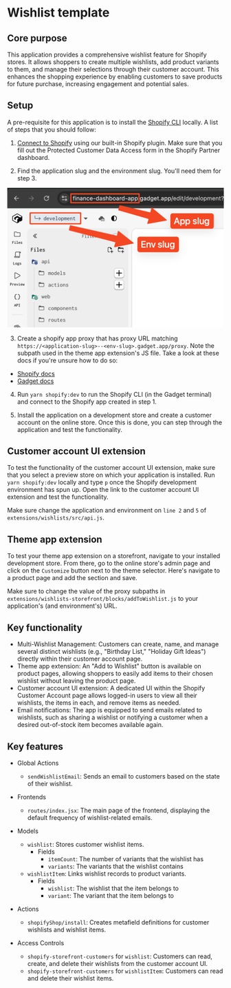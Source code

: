 # Wishlist template

## Core purpose

This application provides a comprehensive wishlist feature for Shopify stores. It allows shoppers to create multiple wishlists, add product variants to them, and manage their selections through their customer account. This enhances the shopping experience by enabling customers to save products for future purchase, increasing engagement and potential sales.

## Setup

A pre-requisite for this application is to install the [Shopify CLI](https://shopify.dev/docs/api/shopify-cli#installation) locally. A list of steps that you should follow:

1. [Connect to Shopify](https://docs.gadget.dev/guides/tutorials/connecting-to-shopify#connecting-to-shopify) using our built-in Shopify plugin. Make sure that you fill out the Protected Customer Data Access form in the Shopify Partner dashboard.

2. Find the application slug and the environment slug. You'll need them for step 3.

![Photo showing where to find the app and env slug in Gadget UI](./.template/docs/assets/env-app-slug.png)

3. Create a shopify app proxy that has proxy URL matching `https://<application-slug>--<env-slug>.gadget.app/proxy`. Note the subpath used in the theme app extension's JS file. Take a look at these docs if you're unsure how to do so:

- [Shopify docs](https://shopify.dev/docs/apps/build/online-store/display-dynamic-data)
- [Gadget docs](https://docs.gadget.dev/guides/plugins/shopify/advanced-topics/extensions#authenticated-requests-with-shopify-app-proxies)

4. Run `yarn shopify:dev` to run the Shopify CLI (in the Gadget terminal) and connect to the Shopify app created in step 1.

5. Install the application on a development store and create a customer account on the online store. Once this is done, you can step through the application and test the functionality.

## Customer account UI extension

To test the functionality of the customer account UI extension, make sure that you select a preview store on which your application is installed. Run `yarn shopify:dev` locally and type `p` once the Shopify development environment has spun up. Open the link to the customer account UI extension and test the functionality.

Make sure change the application and environment on `line 2` and `5` of `extensions/wishlists/src/api.js`.

## Theme app extension

To test your theme app extension on a storefront, navigate to your installed development store. From there, go to the online store's admin page and click on the `Customize` button next to the theme selector. Here's navigate to a product page and add the section and save.

Make sure to change the value of the proxy subpaths in `extensions/wishlists-storefront/blocks/addToWishlist.js` to your application's (and environment's) URL.

## Key functionality

- Multi-Wishlist Management: Customers can create, name, and manage several distinct wishlists (e.g., "Birthday List," "Holiday Gift Ideas") directly within their customer account page.
- Theme app extension: An "Add to Wishlist" button is available on product pages, allowing shoppers to easily add items to their chosen wishlist without leaving the product page.
- Customer account UI extension: A dedicated UI within the Shopify Customer Account page allows logged-in users to view all their wishlists, the items in each, and remove items as needed.
- Email notifications: The app is equipped to send emails related to wishlists, such as sharing a wishlist or notifying a customer when a desired out-of-stock item becomes available again.

## Key features

- Global Actions

  - `sendWishlistEmail`: Sends an email to customers based on the state of their wishlist.

- Frontends

  - `routes/index.jsx`: The main page of the frontend, displaying the default frequency of wishlist-related emails.

- Models

  - `wishlist`: Stores customer wishlist items.
    - Fields
      - `itemCount`: The number of variants that the wishlist has
      - `variants`: The variants that the wishlist contains
  - `wishlistItem`: Links wishlist records to product variants.
    - Fields
      - `wishlist`: The wishlist that the item belongs to
      - `variant`: The variant that the item belongs to

- Actions

  - `shopifyShop/install`: Creates metafield definitions for customer wishlists and wishlist items.

- Access Controls
  - `shopify-storefront-customers` for `wishlist`: Customers can read, create, and delete their wishlists from the customer account UI.
  - `shopify-storefront-customers` for `wishlistItem`: Customers can read and delete their wishlist items.
